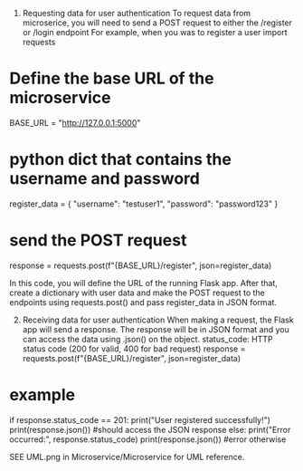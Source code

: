 1. Requesting data for user authentication
   To request data from microserice, you will need to send a POST request to either the /register or /login endpoint
   For example, when you was to register a user
   import requests

# Define the base URL of the microservice
BASE_URL = "http://127.0.0.1:5000"

# python dict that contains the username and password
register_data = {
    "username": "testuser1",
    "password": "password123"
}

# send the POST request
response = requests.post(f"{BASE_URL}/register", json=register_data)

In this code, you will define the URL of the running Flask app. After that, create a dictionary with user data and make the POST request to the endpoints using requests.post() and pass register_data in JSON format.

2. Receiving data for user authentication
   When making a request, the Flask app will send a response. The response will be in JSON format and you can access the data using .json() on the object.
   status_code: HTTP status code (200 for valid, 400 for bad request)
response = requests.post(f"{BASE_URL}/register", json=register_data)

# example
if response.status_code == 201:
    print("User registered successfully!")
    print(response.json())   #should access the JSON response
else:
    print("Error occurred:", response.status_code)
    print(response.json())  #error otherwise

SEE UML.png in Microservice/Microservice for UML reference.


   
   





